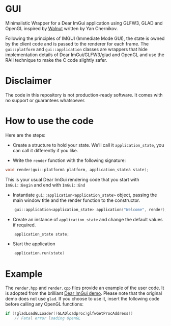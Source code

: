 # GUI

Minimalistic Wrapper for a Dear ImGui application using GLFW3, GLAD and OpenGL inspired by [Walnut](https://github.com/TheCherno/Walnut.git) written by Yan Chernikov.

Following the principles of IMGUI (Immediate Mode GUI), the state is owned by the client code and is passed to the renderer for each frame. The `gui::platform` and `gui::application` classes are wrappers that hide implementation details of Dear ImGui/GLFW3/glad and OpenGL and use the RAII technique to make the C code slightly safer.

# Disclaimer

The code in this repository is not production-ready software. It comes with no support or guarantees whatsoever.

# How to use the code

Here are the steps:

- Create a structure to hold your state. We'll call it `application_state`, you can call it differently if you like.

- Write the `render` function with the following signature:

```C
void render(gui::platform& platform, application_state& state);
```

This is your usual Dear ImGui rendering code that you start with `ImGui::Begin` and end with `ImGui::End`

- Instantiate `gui::application<application_state>` object, passing the main window title and the render function to the constructor.

```C
    gui::application<application_state> application("Welcome", render);
```

- Create an instance of `application_state` and change the default values if required.

```C
    application_state state;
```

- Start the application

```C
    application.run(state)
```

# Example

The `render.hpp` and `render.cpp` files provide an example of the user code. It is adopted from the brilliant [Dear ImGui demo](https://github.com/ocornut/imgui/blob/master/examples/example_glfw_opengl3/main.cpp). Please note that the original demo does not use `glad`. If you choose to use it, insert the following code before calling any OpenGL functions:

```C++
if (!gladLoadGLLoader((GLADloadproc)glfwGetProcAddress))
	// Fatal error loading OpenGL
```
